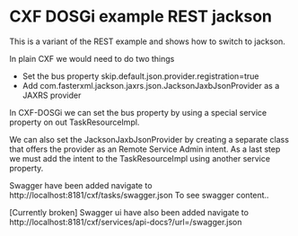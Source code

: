 # CXF DOSGi example REST jackson

This is a variant of the REST example and shows how to switch to jackson.

In plain CXF we would need to do two things

- Set the bus property skip.default.json.provider.registration=true
- Add com.fasterxml.jackson.jaxrs.json.JacksonJaxbJsonProvider as a JAXRS provider

In CXF-DOSGi we can set the bus property by using a special service property on out TaskResourceImpl.

We can also set the JacksonJaxbJsonProvider by creating a separate class that offers the provider as an Remote Service Admin intent. As a last step we must add the intent to the TaskResourceImpl using another service property.

Swagger have been added navigate to http://localhost:8181/cxf/tasks/swagger.json
To see swagger content..


[Currently broken]
Swagger ui have also been added navigate to http://localhost:8181/cxf/services/api-docs?/url=/swagger.json

